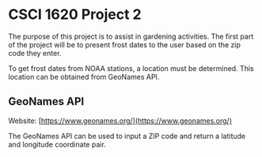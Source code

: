# CSCI 1620 Project 2

The purpose of this project is to assist in gardening activities. The first
part of the project will be to present frost dates to the user based on the zip
code they enter.

To get frost dates from NOAA stations, a location must be determined. This
location can be obtained from GeoNames API.

## GeoNames API

Website: [https://www.geonames.org/](https://www.geonames.org/)

The GeoNames API can be used to input a ZIP code and return a latitude and
longitude coordinate pair.
